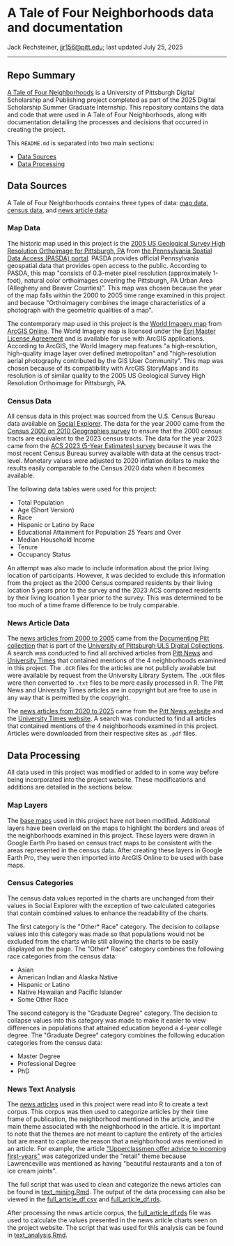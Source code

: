 # A Tale of Four Neighborhoods data and documentation

Jack Rechsteiner, [jjr156@pitt.edu](mailto:jjr156@pitt.edu); last updated July 25, 2025

------------------------------------------------------------------------

## Repo Summary

[A Tale of Four Neighborhoods](https://arcg.is/4iSbG) is a University of Pittsburgh Digital Scholarship and Publishing project completed as part of the 2025 Digital Scholarship Summer Graduate Internship.
This repository contains the data and code that were used in A Tale of Four Neighborhoods, along with documentation detailing the processes and decisions that occurred in creating the project.

This `README.md` is separated into two main sections:
- [Data Sources](#data-sources)
- [Data Processing](#data-processing)

## Data Sources

A Tale of Four Neighborhoods contains three types of data: [map data](#map-data), [census data](#census-data), and [news article data](#news-article-data)

### Map Data

The historic map used in this project is the [2005 US Geological Survey High Resolution Orthoimage for Pittsburgh, PA](https://www.pasda.psu.edu/uci/DataSummary.aspx?dataset=602) from [the Pennsylvania Spatial Data Access (PASDA) portal](https://www.pasda.psu.edu/).
PASDA provides official Pennsylvania geospatial data that provides open access to the public.
According to PASDA, this map "consists of 0.3-meter pixel resolution (approximately 1-foot), natural color orthoimages covering the Pittsburgh, PA Urban Area (Allegheny and Beaver Counties)".
This map was chosen because the year of the map falls within the 2000 to 2005 time range examined in this project and because "Orthoimagery combines the image characteristics of a photograph with the geometric qualities of a map".

The contemporary map used in this project is the [World Imagery map](https://www.arcgis.com/home/item.html?id=10df2279f9684e4a9f6a7f08febac2a9) from [ArcGIS Online](maps.arcgis.com).
The World Imagery map is licensed under the [Esri Master License Agreement](https://www.esri.com/en-us/legal/terms/master-agreement?rsource=https%3A%2F%2Fwww.esri.com%2Flegal%2Fsoftware-license) and is available for use with ArcGIS applications.
According to ArcGIS, the World Imagery map features "a high-resolution, high-quality image layer over defined metropolitan" and "high-resolution aerial photography contributed by the GIS User Community".
This map was chosen because of its compatibility with ArcGIS StoryMaps and its resolution is of similar quality to the 2005 US Geological Survey High Resolution Orthoimage for Pittsburgh, PA.

### Census Data

All census data in this project was sourced from the U.S. Census Bureau data available on [Social Explorer](https://www.socialexplorer.com/).
The data for the year 2000 came from the [Census 2000 on 2010 Geographies survey](https://www.socialexplorer.com/data/RC2000) to ensure that the 2000 census tracts are equivalent to the 2023 census tracts.
The data for the year 2023 came from the [ACS 2023 (5-Year Estimates) survey](https://www.socialexplorer.com/data/ACS2023_5yr) because it was the most recent Census Bureau survey available with data at the census tract-level.
Monetary values were adjusted to 2020 inflation dollars to make the results easily comparable to the Census 2020 data when it becomes available.

The following data tables were used for this project:
- Total Population
- Age (Short Version) 
- Race
- Hispanic or Latino by Race 
- Educational Attainment for Population 25 Years and Over 
- Median Household Income 
- Tenure
- Occupancy Status

An attempt was also made to include information about the prior living location of participants.
However, it was decided to exclude this information from the project as the 2000 Census compared residents by their living location 5 years prior to the survey and the 2023 ACS compared residents by their living location 1 year prior to the survey.
This was determined to be too much of a time frame difference to be truly comparable.

### News Article Data

The [news articles from 2000 to 2005](2000_2005_OCR/) came from the [Documenting Pitt collection](https://documenting.pitt.edu/) that is part of the [University of Pittsburgh ULS Digital Collections](https://digital.library.pitt.edu/).
A search was conducted to find all archived articles from [Pitt News](https://documenting.pitt.edu/collection/pitt-news) and [University Times](https://documenting.pitt.edu/collection/university-times/) that contained mentions of the 4 neighborhoods examined in this project.
The `.OCR` files for the articles are not publicly available but were available by request from the University Library System.
The `.OCR` files were then converted to `.txt` files to be more easily processed in R.
The Pitt News and University Times articles are in copyright but are free to use in any way that is permitted by the copyright.

The [news articles from 2020 to 2025](2020_2025_Articles/) came from the [Pitt News website](https://pittnews.com/) and the [University Times website](https://www.utimes.pitt.edu/).
A search was conducted to find all articles that contained mentions of the 4 neighborhoods examined in this project.
Articles were downloaded from their respective sites as `.pdf` files.

## Data Processing

All data used in this project was modified or added to in some way before being incorporated into the project website.
These modifications and additions are detailed in the sections below.

### Map Layers

The [base maps](#map-data) used in this project have not been modified.
Additional layers have been overlaid on the maps to highlight the borders and areas of the neighborhoods examined in this project.
These layers were drawn in Google Earth Pro based on census tract maps to be consistent with the areas represented in the census data.
After creating these layers in Google Earth Pro, they were then imported into ArcGIS Online to be used with base maps.

### Census Categories

The census data values reported in the charts are unchanged from their values in Social Explorer with the exception of two calculated categories that contain combined values to enhance the readability of the charts.

The first category is the "Other* Race" category.
The decision to collapse values into this category was made so that populations would not be excluded from the charts while still allowing the charts to be easily displayed on the page.
The "Other* Race" category combines the following race categories from the census data:
- Asian
- American Indian and Alaska Native
- Hispanic or Latino
- Native Hawaiian and Pacific Islander
- Some Other Race

The second category is the "Graduate Degree" category.
The decision to collapse values into this category was made to make it easier to view differences in populations that attained education beyond a 4-year college degree.
The "Graduate Degree" category combines the following education categories from the census data:
- Master Degree
- Professional Degree
- PhD

### News Text Analysis

The [news articles](#news-article-data) used in this project were read into R to create a text corpus.
This corpus was then used to categorize articles by their time frame of publication, the neighborhood mentioned in the article, and the main theme associated with the neighborhood in the article.
It is important to note that the themes are not meant to capture the entirety of the articles but are meant to capture the reason that a neighborhood was mentioned in an article.
For example, the article ["Upperclassmen offer advice to incoming first-years"](https://pittnews.com/article/181711/news/upperclassmen-offer-advice-to-incoming-first-years/) was categorized under the "retail" theme because Lawrenceville was mentioned as having "beautiful restaurants and a ton of ice cream joints".

The full script that was used to clean and categorize the news articles can be found in [text_mining.Rmd](text_mining.Rmd).
The output of the data processing can also be viewed in the [full_article_df.csv](full_article_df.csv) and [full_article_df.rds](full_article_df.rds).

After processing the news article corpus, the [full_article_df.rds](full_article_df.rds) file was used to calculate the values presented in the news article charts seen on the project website.
The script that was used for this analysis can be found in [text_analysis.Rmd](text_analysis.Rmd).
